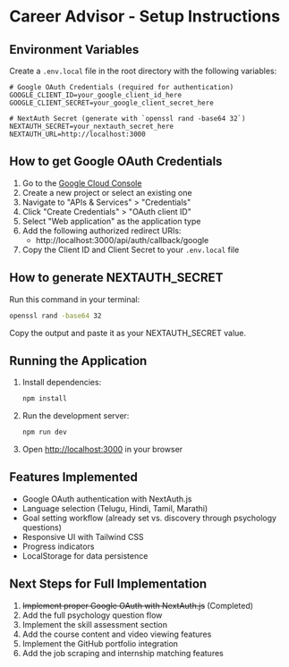 # Career Advisor - Setup Instructions

## Environment Variables

Create a `.env.local` file in the root directory with the following variables:

```
# Google OAuth Credentials (required for authentication)
GOOGLE_CLIENT_ID=your_google_client_id_here
GOOGLE_CLIENT_SECRET=your_google_client_secret_here

# NextAuth Secret (generate with `openssl rand -base64 32`)
NEXTAUTH_SECRET=your_nextauth_secret_here
NEXTAUTH_URL=http://localhost:3000
```

## How to get Google OAuth Credentials

1. Go to the [Google Cloud Console](https://console.cloud.google.com/)
2. Create a new project or select an existing one
3. Navigate to "APIs & Services" > "Credentials"
4. Click "Create Credentials" > "OAuth client ID"
5. Select "Web application" as the application type
6. Add the following authorized redirect URIs:
   - http://localhost:3000/api/auth/callback/google
7. Copy the Client ID and Client Secret to your `.env.local` file

## How to generate NEXTAUTH_SECRET

Run this command in your terminal:

```bash
openssl rand -base64 32
```

Copy the output and paste it as your NEXTAUTH_SECRET value.

## Running the Application

1. Install dependencies:
   ```bash
   npm install
   ```

2. Run the development server:
   ```bash
   npm run dev
   ```

3. Open [http://localhost:3000](http://localhost:3000) in your browser

## Features Implemented

- Google OAuth authentication with NextAuth.js
- Language selection (Telugu, Hindi, Tamil, Marathi)
- Goal setting workflow (already set vs. discovery through psychology questions)
- Responsive UI with Tailwind CSS
- Progress indicators
- LocalStorage for data persistence

## Next Steps for Full Implementation

1. ~~Implement proper Google OAuth with NextAuth.js~~ (Completed)
2. Add the full psychology question flow
3. Implement the skill assessment section
4. Add the course content and video viewing features
5. Implement the GitHub portfolio integration
6. Add the job scraping and internship matching features
